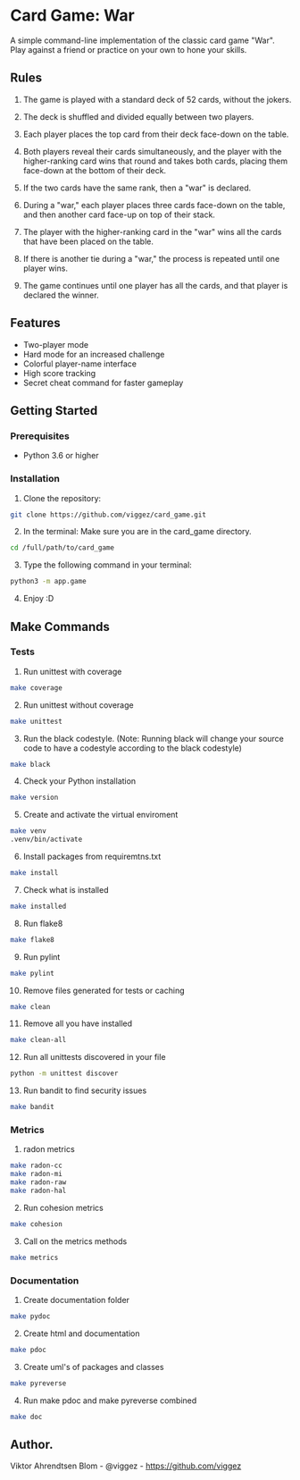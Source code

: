 # Card Game: War

A simple command-line implementation of the classic card game "War".
Play against a friend or practice on your own to hone your skills.

## Rules

1. The game is played with a standard deck of 52 cards, without the jokers.

2. The deck is shuffled and divided equally between two players.

3. Each player places the top card from their deck face-down on the table.

4. Both players reveal their cards simultaneously, and the player with the
    higher-ranking card wins that round and takes both cards, placing them face-down
    at the bottom of their deck.

5. If the two cards have the same rank, then a "war" is declared.

6. During a "war," each player places three cards face-down on the table, and then
    another card face-up on top of their stack.

7. The player with the higher-ranking card in the "war" wins all the cards that have been placed on the table.

8. If there is another tie during a "war," the process is repeated until one player wins.

9. The game continues until one player has all the cards, and that player is declared the winner.

## Features

- Two-player mode
- Hard mode for an increased challenge
- Colorful player-name interface
- High score tracking
- Secret cheat command for faster gameplay

## Getting Started

### Prerequisites

- Python 3.6 or higher

### Installation

1. Clone the repository:

```bash
git clone https://github.com/viggez/card_game.git
```

2. In the terminal: Make sure you are in the card_game directory.
```bash
cd /full/path/to/card_game
```

3. Type the following command in your terminal:
```bash
python3 -m app.game
```

4. Enjoy :D

## Make Commands

### Tests

1. Run unittest with coverage
```bash
make coverage
```
2. Run unittest without coverage
```bash
make unittest
```
3. Run the black codestyle.
(Note: Running black will change your source code to have a codestyle according to the black codestyle)
```bash
make black
```
4. Check your Python installation
```bash
make version
```
5. Create and activate the virtual enviroment
```bash
make venv
.venv/bin/activate
```
6. Install packages from requiremtns.txt
```bash
make install
```
7. Check what is installed
```bash
make installed
```
8. Run flake8
```bash
make flake8
```
9. Run pylint
```bash
make pylint
```
10. Remove files generated for tests or caching
```bash
make clean
```
11. Remove all you have installed
```bash
make clean-all
```
12. Run all unittests discovered in your file
```bash
python -m unittest discover
```
13. Run bandit to find security issues
```bash
make bandit
```

### Metrics

1. radon metrics
```bash
make radon-cc
make radon-mi
make radon-raw
make radon-hal
```
2. Run cohesion metrics
```bash
make cohesion
```
3. Call on the metrics methods
```bash
make metrics
```

### Documentation

1. Create documentation folder
```bash
make pydoc
```
2. Create html and documentation
```bash
make pdoc
```
3. Create uml's of packages and classes
```bash
make pyreverse
```
4. Run make pdoc and make pyreverse combined
```bash
make doc
```

## Author.

Viktor Ahrendtsen Blom - @viggez - https://github.com/viggez